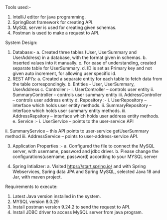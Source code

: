 Tools used:-
1. IntelliJ editor for java programming.
2. SpringBoot framework for creating API.
3. MySQL server is used for creating given schemas.
4. Postman is used to make a request to API.

System Design:
1. Database:-
a. Created three tables (User, UserSummary and UserAddress) in a database, with
the format given in schemas.
b. Inserted values into it manually.
c. For ease of understanding, created separate table for UserSummary.
d. ID is set as Primary key and not given auto increment, for allowing user specific
id.
2. REST API’s:
a. Created a separate entity for each table to fetch data from the table
correspondingly.
b. Entities - User, UserSummary, UserAddress
c. Controller :-
i. UserController – controls user entity
ii. SummaryController – controls user summary entity
iii. AddressController – controls user address entity
d. Repository :-
i. UserRepository – interface which holds user entity methods.
ii. SummaryRepository – interface which holds user summary entity
methods.
iii. AddressRepsitory – interface which holds user address entity
methods.
e. Service :-
i. UserService – points to the user-service API

ii. SummaryService – this API points to user-service getUserSummary
method
iii. AddressService – points to user-address-service API.

3. Application Properties :-
a. Configured the file to connect the MySQL server, with username, password and
jdbc driver.
b. Please change the configurations(username, password) according to your MYSQL
server

4. Spring Intializer:
a. Visited https://start.spring.io/ and with Spring Webservices, Spring data JPA and
Spring MySQL, selected Java 18 and Jar, with maven project.

Requirements to execute:
1. Latest Java version installed in the system.
2. MYSQL version 8.0.29
3. Install postman version 9.24.2 to send the request to API.
4. Install JDBC driver to access MySQL server from java program.
